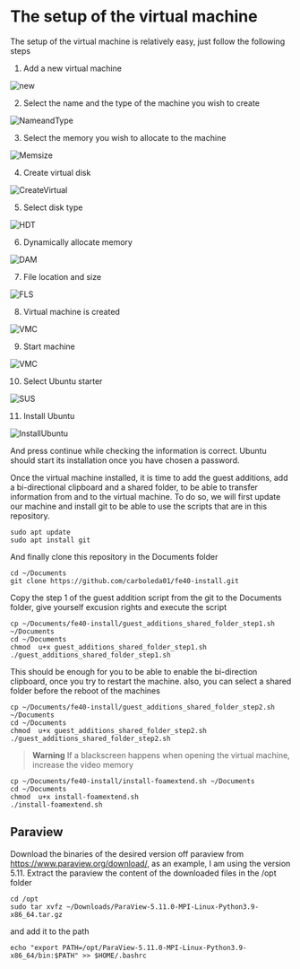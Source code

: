 # The setup of the virtual machine
The setup of the virtual machine is relatively easy, just follow the following steps

1. Add a new virtual machine

![new](./images/1.New.png)

2. Select the name and the type of the machine you wish to create

![NameandType](./images/2.Name_and_type.png)

3. Select the memory you wish to allocate to the machine

![Memsize](./images/3.Select_memory.png)

4. Create virtual disk

![CreateVirtual](./images/4.Createvirtual.png)

5. Select disk type

![HDT](./images/5.harddisktype.png)

6. Dynamically allocate memory

![DAM](./images/6.dynamicallyallocated.png)

7. File location and size

![FLS](./images/7.filelocationandsize.png )

8. Virtual machine is created

![VMC](./images/8.createdmachine.png)

9. Start machine

![VMC](./images/9.startmachine.png)

10. Select Ubuntu starter

![SUS](./images/10.select_ubuntustarter.png)

11. Install Ubuntu

![InstallUbuntu](./images/11.installUbuntu.png)

And press continue while checking the information is correct. Ubuntu should start its installation once you have chosen a password.

Once the virtual machine installed, it is time to add the guest additions, add a bi-directional clipboard and a shared folder, to be able to transfer information from and to the virtual machine. 
To do so, we will first update our machine and install git to be able to use the scripts that are in this repository.

```
sudo apt update
sudo apt install git
```
And finally clone this repository in the Documents folder

```
cd ~/Documents
git clone https://github.com/carboleda01/fe40-install.git
```

Copy the step 1 of the guest addition script from the git to the Documents folder, give yourself excusion rights and execute the script

```
cp ~/Documents/fe40-install/guest_additions_shared_folder_step1.sh ~/Documents
cd ~/Documents
chmod  u+x guest_additions_shared_folder_step1.sh
./guest_additions_shared_folder_step1.sh
```
This should be enough for you to be able to enable the bi-direction clipboard, once you try to restart the machine.
also, you can select a shared folder before the reboot of the machines


```
cp ~/Documents/fe40-install/guest_additions_shared_folder_step2.sh ~/Documents
cd ~/Documents
chmod  u+x guest_additions_shared_folder_step2.sh
./guest_additions_shared_folder_step2.sh
```

> **Warning**
> If a blackscreen happens when opening the virtual machine, increase the video memory

```
cp ~/Documents/fe40-install/install-foamextend.sh ~/Documents
cd ~/Documents
chmod  u+x install-foamextend.sh
./install-foamextend.sh
```

## Paraview
Download the binaries of the desired version off paraview from https://www.paraview.org/download/, as an example, I am using the version 5.11.
Extract the paraview the content of the downloaded files in the /opt folder

```
cd /opt
sudo tar xvfz ~/Downloads/ParaView-5.11.0-MPI-Linux-Python3.9-x86_64.tar.gz
```
and add it to the path

```
echo "export PATH=/opt/ParaView-5.11.0-MPI-Linux-Python3.9-x86_64/bin:$PATH" >> $HOME/.bashrc
```
